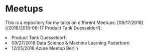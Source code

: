 # Meetups

This is a repository for my talks on different Meetups:
[09/17/2018](/2018/2018-09-17 Product Tank Duesseldorf):
<li> Product Tank Duesseldorf: 
<li>09/27/2018 Data Science & Machine Learning Paderborn
<li>12/05/2018 Azure Meetup Berlin
